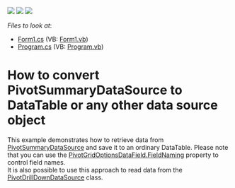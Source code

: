 <!-- default badges list -->
![](https://img.shields.io/endpoint?url=https://codecentral.devexpress.com/api/v1/VersionRange/128581734/13.1.4%2B)
[![](https://img.shields.io/badge/Open_in_DevExpress_Support_Center-FF7200?style=flat-square&logo=DevExpress&logoColor=white)](https://supportcenter.devexpress.com/ticket/details/E2679)
[![](https://img.shields.io/badge/📖_How_to_use_DevExpress_Examples-e9f6fc?style=flat-square)](https://docs.devexpress.com/GeneralInformation/403183)
<!-- default badges end -->
<!-- default file list -->
*Files to look at*:

* [Form1.cs](./CS/WindowsApplication53/Form1.cs) (VB: [Form1.vb](./VB/WindowsApplication53/Form1.vb))
* [Program.cs](./CS/WindowsApplication53/Program.cs) (VB: [Program.vb](./VB/WindowsApplication53/Program.vb))
<!-- default file list end -->
# How to convert PivotSummaryDataSource to DataTable or any other data source object


<p>This example demonstrates how to retrieve data from <a href="https://documentation.devexpress.com/CoreLibraries/DevExpress.XtraPivotGrid.PivotSummaryDataSource.class">PivotSummaryDataSource</a> and save it to an ordinary DataTable. Please note that you can use the <a href="http://documentation.devexpress.com/#WindowsForms/DevExpressXtraPivotGridPivotGridOptionsDataField_FieldNamingtopic">PivotGridOptionsDataField.FieldNaming</a> property to control field names. <br>It is also possible to use this approach to read data from the <a href="https://documentation.devexpress.com/CoreLibraries/DevExpress.XtraPivotGrid.PivotDrillDownDataSource.class">PivotDrillDownDataSource</a> class.</p>

<br/>


